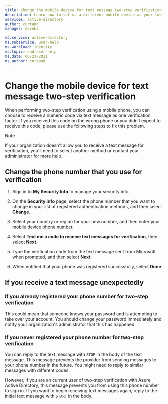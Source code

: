 ```yaml
---
title: Change the mobile device for text message two-step verification - Azure Active Directory | Microsoft Docs
description: Learn how to set up a different mobile device as your two-factor verification method.
services: active-directory
author: curtand
manager: daveba

ms.service: active-directory
ms.subservice: user-help
ms.workload: identity
ms.topic: end-user-help
ms.date: 06/21/2021
ms.author: curtand
---
```



# Change the mobile device for text message two-step verification

When performing two-step verification using a mobile phone, you can choose to receive a numeric code via text message as one verification factor. If you received this code on the wrong phone or you didn’t expect to receive this code, please use the following steps to fix this problem.  

> [!Note]
> If your organization doesn't allow you to receive a text message for verification, you'll need to select another method or contact your administrator for more help.

## Change the phone number that you use for verification

1. Sign in to **My Security Info** to manage your security info.

1. On the **Security info** page, select the phone number that you want to change in your list of registered authentication methods, and then select **Change**.

1. Select your country or region for your new number, and then enter your mobile device phone number.

1. Select **Text me a code to receive text messages for verification**, then select **Next**.

1. Type the verification code from the text message sent from Microsoft when prompted, and then select **Next**.

1. When notified that your phone was registered successfully, select **Done**.

## If you receive a text message unexpectedly

### If you already registered your phone number for two-step verification

This could mean that someone knows your password and is attempting to take over your account. You should change your password immediately and notify your organization's administrator that this has happened.

### If you never registered your phone number for two-step verification

You can reply to the text message with `STOP` in the body of the text message. This message prevents the provider from sending messages to your phone number in the future. You might need to reply to similar messages with different codes.  

However, if you are an current user of two-step verification with Azure Active Directory, this message prevents you from using this phone number to sign in. If you want to begin receiving text messages again, reply to the initial text message with `START` in the body.
